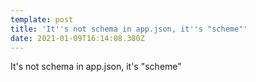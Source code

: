 ```yaml
---
template: post
title: 'It''s not schema in app.json, it''s "scheme"'
date: 2021-01-09T16:14:08.380Z
---
```

It's not schema in app.json, it's "scheme"
